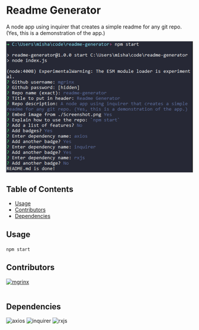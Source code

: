 # Readme Generator
A node app using inquirer that creates a simple readme for any git repo. (Yes, this is a demonstration of the app.)  

![Screenshot](Screenshot.png)
## Table of Contents
- [Usage](#Usage)
- [Contributors](#Contributors)
- [Dependencies](#Dependencies)
## Usage
`npm start`

## Contributors
<div><img align="left" src="https://github.com/mgrinx.png?size=24"><a href="https://github.com/mgrinx">mgrinx</a></div><br>

## Dependencies
![axios](https://img.shields.io/badge/dynamic/json?color=blue&label=axios&query=%24.dependencies.axios&url=https%3A%2F%2Fraw.githubusercontent.com%2Fmgrinx%2Freadme-generator%2Fmaster%2Fpackage.json)
![inquirer](https://img.shields.io/badge/dynamic/json?color=blue&label=inquirer&query=%24.dependencies.inquirer&url=https%3A%2F%2Fraw.githubusercontent.com%2Fmgrinx%2Freadme-generator%2Fmaster%2Fpackage.json)
![rxjs](https://img.shields.io/badge/dynamic/json?color=blue&label=rxjs&query=%24.dependencies.rxjs&url=https%3A%2F%2Fraw.githubusercontent.com%2Fmgrinx%2Freadme-generator%2Fmaster%2Fpackage.json)

